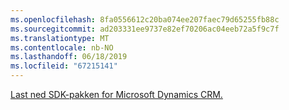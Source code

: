 ```yaml
---
ms.openlocfilehash: 8fa0556612c20ba074ee207faec79d65255fb88c
ms.sourcegitcommit: ad203331ee9737e82ef70206ac04eeb72a5f9c7f
ms.translationtype: MT
ms.contentlocale: nb-NO
ms.lasthandoff: 06/18/2019
ms.locfileid: "67215141"
---
```

[Last ned SDK-pakken for Microsoft Dynamics CRM.](http://go.microsoft.com/fwlink/?LinkID=627298)